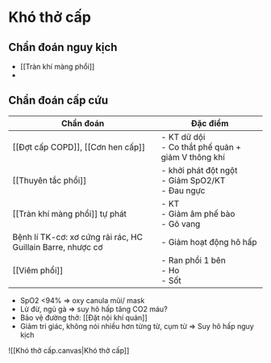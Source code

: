 # Khó thở cấp
## Chẩn đoán nguy kịch
- [[Tràn khí màng phổi]]
- 



## Chẩn đoán cấp cứu


| Chẩn đoán                                                   | Đặc điểm                                             |
| ----------------------------------------------------------- | ---------------------------------------------------- |
| [[Đợt cấp COPD]], [[Cơn hen cấp]]                           | - KT dữ dội<br>- Co thắt phế quản + giảm V thông khí |
| [[Thuyên tắc phổi]]                                         | - khởi phát đột ngột<br>- Giảm SpO2/KT<br>- Đau ngực |
| [[Tràn khí màng phổi]] tự phát                              | - KT<br>- Giảm âm phế bào<br>- Gõ vang               |
| Bệnh lí TK-cơ: xơ cứng rải rác, HC Guillain Barre, nhược cơ | - Giảm hoạt động hô hấp                              |
| [[Viêm phổi]]                                               | - Ran phổi 1 bên<br>- Ho<br>- Sốt                    |

- SpO2 <94% => oxy canula mũi/ mask
- Lừ đừ, ngủ gà => suy hô hấp tăng CO2 máu?
- Bảo vệ đường thở: [[Đặt nội khí quản]]
- Giảm tri giác, không nói nhiều hơn từng từ, cụm từ => Suy hô hấp nguy kịch






![[Khó thở cấp.canvas|Khó thở cấp]]

